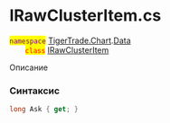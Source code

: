 
# IRawClusterItem.cs
<mark style="color:purple;">`namespace`</mark> [TigerTrade.Chart](../../../../TigerTrade.Chart.md).[Data](../../../../TigerTrade.Chart/Data.md)  
&nbsp;&nbsp;&nbsp;&nbsp;&nbsp;&nbsp;&nbsp;<mark style="color:red;">`class`</mark> [IRawClusterItem](../../IRawClusterItem.cs.md)

Описание

### Синтаксис
```csharp
long Ask { get; }
```
